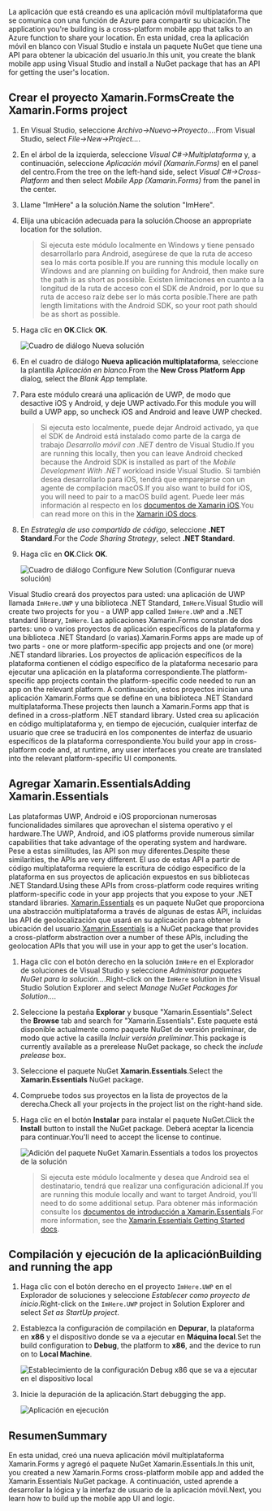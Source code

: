 <span data-ttu-id="904e7-101">La aplicación que está creando es una aplicación móvil multiplataforma que se comunica con una función de Azure para compartir su ubicación.</span><span class="sxs-lookup"><span data-stu-id="904e7-101">The application you're building is a cross-platform mobile app that talks to an Azure function to share your location.</span></span> <span data-ttu-id="904e7-102">En esta unidad, crea la aplicación móvil en blanco con Visual Studio e instala un paquete NuGet que tiene una API para obtener la ubicación del usuario.</span><span class="sxs-lookup"><span data-stu-id="904e7-102">In this unit, you create the blank mobile app using Visual Studio and install a NuGet package that has an API for getting the user's location.</span></span>

## <a name="create-the-xamarinforms-project"></a><span data-ttu-id="904e7-103">Crear el proyecto Xamarin.Forms</span><span class="sxs-lookup"><span data-stu-id="904e7-103">Create the Xamarin.Forms project</span></span>

1. <span data-ttu-id="904e7-104">En Visual Studio, seleccione *Archivo->Nuevo->Proyecto...*.</span><span class="sxs-lookup"><span data-stu-id="904e7-104">From Visual Studio, select *File->New->Project...*.</span></span>

2. <span data-ttu-id="904e7-105">En el árbol de la izquierda, seleccione *Visual C#->Multiplataforma* y, a continuación, seleccione *Aplicación móvil (Xamarin.Forms)* en el panel del centro.</span><span class="sxs-lookup"><span data-stu-id="904e7-105">From the tree on the left-hand side, select *Visual C#->Cross-Platform* and then select *Mobile App (Xamarin.Forms)* from the panel in the center.</span></span>

3. <span data-ttu-id="904e7-106">Llame "ImHere" a la solución.</span><span class="sxs-lookup"><span data-stu-id="904e7-106">Name the solution "ImHere".</span></span>

4. <span data-ttu-id="904e7-107">Elija una ubicación adecuada para la solución.</span><span class="sxs-lookup"><span data-stu-id="904e7-107">Choose an appropriate location for the solution.</span></span>

    > <span data-ttu-id="904e7-108">Si ejecuta este módulo localmente en Windows y tiene pensado desarrollarlo para Android, asegúrese de que la ruta de acceso sea lo más corta posible.</span><span class="sxs-lookup"><span data-stu-id="904e7-108">If you are running this module locally on Windows and are planning on building for Android, then make sure the path is as short as possible.</span></span> <span data-ttu-id="904e7-109">Existen limitaciones en cuanto a la longitud de la ruta de acceso con el SDK de Android, por lo que su ruta de acceso raíz debe ser lo más corta posible.</span><span class="sxs-lookup"><span data-stu-id="904e7-109">There are path length limitations with the Android SDK, so your root path should be as short as possible.</span></span>

5. <span data-ttu-id="904e7-110">Haga clic en **OK**.</span><span class="sxs-lookup"><span data-stu-id="904e7-110">Click **OK**.</span></span>

    ![Cuadro de diálogo Nueva solución](../media-drafts/2-new-solution-dialog.png)

6. <span data-ttu-id="904e7-112">En el cuadro de diálogo **Nueva aplicación multiplataforma**, seleccione la plantilla *Aplicación en blanco*.</span><span class="sxs-lookup"><span data-stu-id="904e7-112">From the **New Cross Platform App** dialog, select the *Blank App* template.</span></span>

7. <span data-ttu-id="904e7-113">Para este módulo creará una aplicación de UWP, de modo que desactive iOS y Android, y deje UWP activado.</span><span class="sxs-lookup"><span data-stu-id="904e7-113">For this module you will build a UWP app, so uncheck iOS and Android and leave UWP checked.</span></span>

    > <span data-ttu-id="904e7-114">Si ejecuta esto localmente, puede dejar Android activado, ya que el SDK de Android está instalado como parte de la carga de trabajo *Desarrollo móvil con .NET* dentro de Visual Studio.</span><span class="sxs-lookup"><span data-stu-id="904e7-114">If you are running this locally, then you can leave Android checked because the Android SDK is installed as part of the *Mobile Development With .NET* workload inside Visual Studio.</span></span> <span data-ttu-id="904e7-115">Si también desea desarrollarlo para iOS, tendrá que emparejarse con un agente de compilación macOS.</span><span class="sxs-lookup"><span data-stu-id="904e7-115">If you also want to build for iOS, you will need to pair to a macOS build agent.</span></span> <span data-ttu-id="904e7-116">Puede leer más información al respecto en los [documentos de Xamarin iOS](https://docs.microsoft.com/xamarin/ios/get-started/installation/windows/connecting-to-mac/).</span><span class="sxs-lookup"><span data-stu-id="904e7-116">You can read more on this in the [Xamarin iOS docs](https://docs.microsoft.com/xamarin/ios/get-started/installation/windows/connecting-to-mac/).</span></span>

8. <span data-ttu-id="904e7-117">En *Estrategia de uso compartido de código*, seleccione **.NET Standard**.</span><span class="sxs-lookup"><span data-stu-id="904e7-117">For the *Code Sharing Strategy*, select **.NET Standard**.</span></span>

9. <span data-ttu-id="904e7-118">Haga clic en **OK**.</span><span class="sxs-lookup"><span data-stu-id="904e7-118">Click **OK**.</span></span>

    ![Cuadro de diálogo Configure New Solution (Configurar nueva solución)](../media-drafts/2-configure-solution-dialog.png)

<span data-ttu-id="904e7-120">Visual Studio creará dos proyectos para usted: una aplicación de UWP llamada `ImHere.UWP` y una biblioteca .NET Standard, `ImHere`.</span><span class="sxs-lookup"><span data-stu-id="904e7-120">Visual Studio will create two projects for you - a UWP app called `ImHere.UWP` and a .NET standard library, `ImHere`.</span></span> <span data-ttu-id="904e7-121">Las aplicaciones Xamarin.Forms constan de dos partes: uno o varios proyectos de aplicación específicos de la plataforma y una biblioteca .NET Standard (o varias).</span><span class="sxs-lookup"><span data-stu-id="904e7-121">Xamarin.Forms apps are made up of two parts - one or more platform-specific app projects and one (or more) .NET standard libraries.</span></span> <span data-ttu-id="904e7-122">Los proyectos de aplicación específicos de la plataforma contienen el código específico de la plataforma necesario para ejecutar una aplicación en la plataforma correspondiente.</span><span class="sxs-lookup"><span data-stu-id="904e7-122">The platform-specific app projects contain the platform-specific code needed to run an app on the relevant platform.</span></span> <span data-ttu-id="904e7-123">A continuación, estos proyectos inician una aplicación Xamarin.Forms que se define en una biblioteca .NET Standard multiplataforma.</span><span class="sxs-lookup"><span data-stu-id="904e7-123">These projects then launch a Xamarin.Forms app that is defined in a cross-platform .NET standard library.</span></span> <span data-ttu-id="904e7-124">Usted crea su aplicación en código multiplataforma y, en tiempo de ejecución, cualquier interfaz de usuario que cree se traducirá en los componentes de interfaz de usuario específicos de la plataforma correspondiente.</span><span class="sxs-lookup"><span data-stu-id="904e7-124">You build your app in cross-platform code and, at runtime, any user interfaces you create are translated into the relevant platform-specific UI components.</span></span>

## <a name="adding-xamarinessentials"></a><span data-ttu-id="904e7-125">Agregar Xamarin.Essentials</span><span class="sxs-lookup"><span data-stu-id="904e7-125">Adding Xamarin.Essentials</span></span>

<span data-ttu-id="904e7-126">Las plataformas UWP, Android e iOS proporcionan numerosas funcionalidades similares que aprovechan el sistema operativo y el hardware.</span><span class="sxs-lookup"><span data-stu-id="904e7-126">The UWP, Android, and iOS platforms provide numerous similar capabilities that take advantage of the operating system and hardware.</span></span> <span data-ttu-id="904e7-127">Pese a estas similitudes, las API son muy diferentes.</span><span class="sxs-lookup"><span data-stu-id="904e7-127">Despite these similarities, the APIs are very different.</span></span> <span data-ttu-id="904e7-128">El uso de estas API a partir de código multiplataforma requiere la escritura de código específico de la plataforma en sus proyectos de aplicación expuestos en sus bibliotecas .NET Standard.</span><span class="sxs-lookup"><span data-stu-id="904e7-128">Using these APIs from cross-platform code requires writing platform-specific code in your app projects that you expose to your .NET standard libraries.</span></span> <span data-ttu-id="904e7-129">[Xamarin.Essentials](https://docs.microsoft.com/xamarin/essentials/) es un paquete NuGet que proporciona una abstracción multiplataforma a través de algunas de estas API, incluidas las API de geolocalización que usará en su aplicación para obtener la ubicación del usuario.</span><span class="sxs-lookup"><span data-stu-id="904e7-129">[Xamarin.Essentials](https://docs.microsoft.com/xamarin/essentials/) is a NuGet package that provides a cross-platform abstraction over a number of these APIs, including the geolocation APIs that you will use in your app to get the user's location.</span></span>

1. <span data-ttu-id="904e7-130">Haga clic con el botón derecho en la solución `ImHere` en el Explorador de soluciones de Visual Studio y seleccione *Administrar paquetes NuGet para la solución...*.</span><span class="sxs-lookup"><span data-stu-id="904e7-130">Right-click on the `ImHere` solution in the Visual Studio Solution Explorer and select *Manage NuGet Packages for Solution...*.</span></span>

2. <span data-ttu-id="904e7-131">Seleccione la pestaña **Explorar** y busque "Xamarin.Essentials".</span><span class="sxs-lookup"><span data-stu-id="904e7-131">Select the **Browse** tab and search for "Xamarin.Essentials".</span></span> <span data-ttu-id="904e7-132">Este paquete está disponible actualmente como paquete NuGet de versión preliminar, de modo que active la casilla *Incluir versión preliminar*.</span><span class="sxs-lookup"><span data-stu-id="904e7-132">This package is currently available as a prerelease NuGet package, so check the *include prelease* box.</span></span>

3. <span data-ttu-id="904e7-133">Seleccione el paquete NuGet **Xamarin.Essentials**.</span><span class="sxs-lookup"><span data-stu-id="904e7-133">Select the **Xamarin.Essentials** NuGet package.</span></span>

4. <span data-ttu-id="904e7-134">Compruebe todos sus proyectos en la lista de proyectos de la derecha.</span><span class="sxs-lookup"><span data-stu-id="904e7-134">Check all your projects in the project list on the right-hand side.</span></span>

5. <span data-ttu-id="904e7-135">Haga clic en el botón **Instalar** para instalar el paquete NuGet.</span><span class="sxs-lookup"><span data-stu-id="904e7-135">Click the **Install** button to install the NuGet package.</span></span> <span data-ttu-id="904e7-136">Deberá aceptar la licencia para continuar.</span><span class="sxs-lookup"><span data-stu-id="904e7-136">You'll need to accept the license to continue.</span></span>

    ![Adición del paquete NuGet Xamarin.Essentials a todos los proyectos de la solución](../media-drafts/2-add-essentials-nuget.png)

    > <span data-ttu-id="904e7-138">Si ejecuta este módulo localmente y desea que Android sea el destinatario, tendrá que realizar una configuración adicional.</span><span class="sxs-lookup"><span data-stu-id="904e7-138">If you are running this module locally and want to target Android, you'll need to do some additional setup.</span></span> <span data-ttu-id="904e7-139">Para obtener más información consulte los [documentos de introducción a Xamarin.Essentials](https://docs.microsoft.com/xamarin/essentials/get-started?context=xamarin%2Fios&tabs=windows%2Candroid).</span><span class="sxs-lookup"><span data-stu-id="904e7-139">For more information, see the [Xamarin.Essentials Getting Started docs](https://docs.microsoft.com/xamarin/essentials/get-started?context=xamarin%2Fios&tabs=windows%2Candroid).</span></span>

## <a name="building-and-running-the-app"></a><span data-ttu-id="904e7-140">Compilación y ejecución de la aplicación</span><span class="sxs-lookup"><span data-stu-id="904e7-140">Building and running the app</span></span>

1. <span data-ttu-id="904e7-141">Haga clic con el botón derecho en el proyecto `ImHere.UWP` en el Explorador de soluciones y seleccione *Establecer como proyecto de inicio*.</span><span class="sxs-lookup"><span data-stu-id="904e7-141">Right-click on the `ImHere.UWP` project in Solution Explorer and select *Set as StartUp project*.</span></span>

2. <span data-ttu-id="904e7-142">Establezca la configuración de compilación en **Depurar**, la plataforma en **x86** y el dispositivo donde se va a ejecutar en **Máquina local**.</span><span class="sxs-lookup"><span data-stu-id="904e7-142">Set the build configuration to **Debug**, the platform to **x86**, and the device to run on to **Local Machine**.</span></span>

    ![Establecimiento de la configuración Debug x86 que se va a ejecutar en el dispositivo local](../media-drafts/2-debug-configuration.png)

3. <span data-ttu-id="904e7-144">Inicie la depuración de la aplicación.</span><span class="sxs-lookup"><span data-stu-id="904e7-144">Start debugging the app.</span></span>

    ![Aplicación en ejecución](../media-drafts/2-debuging-app.png)

## <a name="summary"></a><span data-ttu-id="904e7-146">Resumen</span><span class="sxs-lookup"><span data-stu-id="904e7-146">Summary</span></span>

<span data-ttu-id="904e7-147">En esta unidad, creó una nueva aplicación móvil multiplataforma Xamarin.Forms y agregó el paquete NuGet Xamarin.Essentials.</span><span class="sxs-lookup"><span data-stu-id="904e7-147">In this unit, you created a new Xamarin.Forms cross-platform mobile app and added the Xamarin.Essentials NuGet package.</span></span> <span data-ttu-id="904e7-148">A continuación, usted aprende a desarrollar la lógica y la interfaz de usuario de la aplicación móvil.</span><span class="sxs-lookup"><span data-stu-id="904e7-148">Next, you learn how to build up the mobile app UI and logic.</span></span>